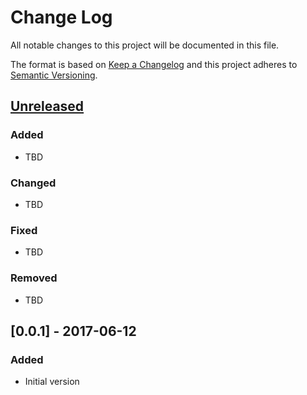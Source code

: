 # Change Log
All notable changes to this project will be documented in this file.

The format is based on [Keep a Changelog](http://keepachangelog.com/)
and this project adheres to [Semantic Versioning](http://semver.org/).

## [Unreleased]
### Added
- TBD

### Changed
- TBD

### Fixed
- TBD

### Removed
- TBD

## [0.0.1] - 2017-06-12
### Added
- Initial version

[Unreleased]: https://github.com/blysik/indigo-heos/compare/v0.0.1...HEAD

